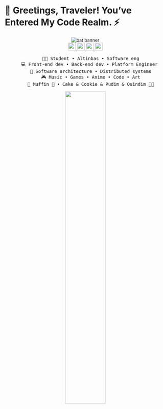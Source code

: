 
# 👾 Greetings, Traveler! You’ve Entered My Code Realm. ⚡


<div align="center">
   <img src="https://github.com/user-attachments/assets/61df4132-8f69-4b0a-8eb6-8f11756bd0e2" alt="bat banner">
</div>




<div align="center">
  <a href="https://x.com/RAbunkmau">
  <img src="https://github.com/user-attachments/assets/d1522711-f53f-437e-b484-6005c4844679" width="24">
</a>

  <a href="https://www.instagram.com/ray1array/">
  <img src="https://github.com/user-attachments/assets/6bba4acc-1a31-4207-844f-c2db1730a3c2" fill="f0f6fc" color="f0f6fc" width="24">
</a>

  <a href="https://x.com/RAbunkmau">
  <img src="https://github.com/user-attachments/assets/d1522711-f53f-437e-b484-6005c4844679" width="24">
</a>

  <a href="https://x.com/RAbunkmau">
  <img src="https://github.com/user-attachments/assets/d1522711-f53f-437e-b484-6005c4844679" width="24">
</a>

</div>



<div align="center">
<pre>
    🧑‍🎓 Student • Altinbas • Software eng
    💻 Front-end dev • Back-end dev • Platform Engineer 
    📖 Software architecture • Distributed systems
    🎮 Music • Games • Anime • Code • Art
    🐾 Muffin 🐰 • Cake & Cookie & Pudim & Quindim 🐤🐥
</pre>
</div>
<div align="center"><img height="50%" width="auto" src ="https://github-readme-stats.vercel.app/api/top-langs/?username=raay67&layout=compact&hide_border=true&theme=darcula&bg_color=0d1117&title_color=363f48&text_color=363f48&langs_count=6&hide=jupyter%20notebook,tex,css,php&exclude_repo=Pacman-AI%22">
</div>
